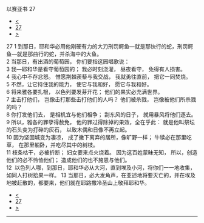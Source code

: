 ﻿





 以赛亚书 27




* [<](bible/ISA26.md)
* [27](bible/ISA.md)
* [>](bible/ISA28.md)



 
27 
1 到那日，耶和华必用他刚硬有力的大刀刑罚鳄鱼—就是那快行的蛇，刑罚鳄鱼—就是那曲行的蛇，并杀海中的大鱼。  
2 当那日，有出酒的葡萄园， 你们要指这园唱歌说：  
3 我—耶和华是看守葡萄园的； 我必时刻浇灌， 昼夜看守， 免得有人损害。  
4 我心中不存忿怒。 惟愿荆棘蒺藜与我交战， 我就勇往直前， 把它一同焚烧。  
5 不然，让它持住我的能力， 使它与我和好， 愿它与我和好。     
6 将来雅各要扎根， 以色列要发芽开花； 他们的果实必充满世界。  
7 主击打他们， 岂像击打那些击打他们的人吗？ 他们被杀戮， 岂像被他们所杀戮的吗？  
8 你打发他们去， 是相机宜与他们相争； 刮东风的日子， 就用暴风将他们逐去。  
9 所以，雅各的罪孽得赦免， 他的罪过得除掉的果效，全在乎此： 就是他叫祭坛的石头变为打碎的灰石， 以致木偶和日像不再立起。  
10 因为坚固城变为凄凉， 成了撇下离弃的居所，像旷野一样； 牛犊必在那里吃草， 在那里躺卧，并吃尽其中的树枝。  
11 枝条枯干，必被折断； 妇女要来点火烧着。 因为这百姓蒙昧无知， 所以，创造他们的必不怜恤他们； 造成他们的也不施恩与他们。  
12  以色列人哪，到那日，耶和华必从大河，直到埃及小河，将你们一一地收集，如同人打树拾果一样。 
13 当那日，必大发角声，在亚述地将要灭亡的，并在埃及地被赶散的，都要来，他们就在耶路撒冷圣山上敬拜耶和华。 
* [<](bible/ISA26.md)
* [27](bible/ISA.md)
* [>](bible/ISA28.md)





---









